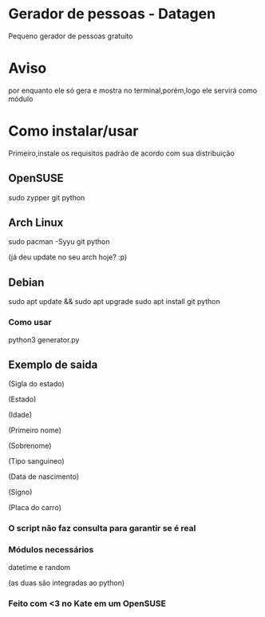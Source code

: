 # Gerador de pessoas - Datagen
Pequeno gerador de pessoas gratuito

# Aviso
por enquanto ele só gera e mostra no terminal,porém,logo ele servirá como módulo

# Como instalar/usar
Primeiro,instale os requisitos padrão de acordo com sua distribuição

## OpenSUSE
sudo zypper git python

## Arch Linux
sudo pacman -Syyu git python

(já deu update no seu arch hoje? :p)

## Debian
sudo apt update && sudo apt upgrade
sudo apt install git python

### Como usar
python3 generator.py

## Exemplo de saida
(Sigla do estado)

(Estado)

(Idade)

(Primeiro nome)

(Sobrenome)

(Tipo sanguineo)

(Data de nascimento)

(Signo)

(Placa do carro)

### O script não faz consulta para garantir se é real

### Módulos necessários
datetime
e
random

(as duas são integradas ao python)

### Feito com <3 no Kate em um OpenSUSE
